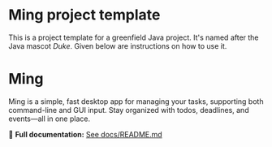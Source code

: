 # Ming project template

This is a project template for a greenfield Java project. It's named after the Java mascot _Duke_. Given below are
instructions on how to use it.

# Ming

Ming is a simple, fast desktop app for managing your tasks, supporting both command-line and GUI input. Stay organized with todos, deadlines, and events—all in one place.

📖 **Full documentation:** [See docs/README.md](docs/README.md)
